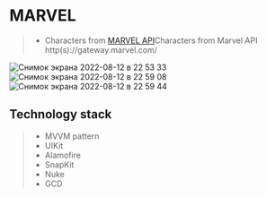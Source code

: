 #  **MARVEL** 
> - Сharacters from [MARVEL API](https://developer.marvel.com)Сharacters from Marvel API http(s)://gateway.marvel.com/

![Снимок экрана 2022-08-12 в 22 53 33](https://user-images.githubusercontent.com/95620294/184434958-a7f21055-4e63-466d-87e9-4bdc75879e0a.png)
![Снимок экрана 2022-08-12 в 22 59 08](https://user-images.githubusercontent.com/95620294/184434982-ca076419-a354-47d1-bc1b-e87a4f1c96de.png)
![Снимок экрана 2022-08-12 в 22 59 44](https://user-images.githubusercontent.com/95620294/184434993-c2f79de2-7e26-45dd-8b4a-8a5696f67f00.png)

## Technology stack
> - MVVM pattern
> - UIKit
> - Alamofire 
> - SnapKit
> - Nuke
> - GCD

